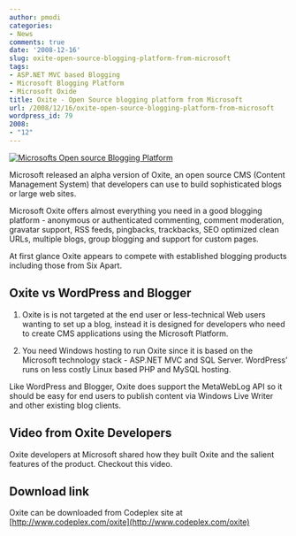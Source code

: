 ```yaml
---
author: pmodi
categories:
- News
comments: true
date: '2008-12-16'
slug: oxite-open-source-blogging-platform-from-microsoft
tags:
- ASP.NET MVC based Blogging
- Microsoft Blogging Platform
- Microsoft Oxide
title: Oxite - Open Source blogging platform from Microsoft
url: /2008/12/16/oxite-open-source-blogging-platform-from-microsoft
wordpress_id: 79
2008:
- "12"
---
```



[![Microsofts Open source Blogging Platform](http://www.praveenmodi.com/wp-content/uploads/2008/12/oxite.png)](http://www.praveenmodi.com/wp-content/uploads/2008/12/oxite.png)


Microsoft released an alpha version of Oxite, an open source CMS (Content Management System) that developers can use to build sophisticated blogs or large web sites.

Microsoft Oxite offers almost everything you need in a good blogging platform - anonymous or authenticated commenting, comment moderation, gravatar support, RSS feeds, pingbacks, trackbacks, SEO optimized clean URLs, multiple blogs, group blogging and support for custom pages.

At first glance Oxite appears to compete with established blogging products including those from Six Apart.
<!--more-->


## **Oxite vs WordPress and Blogger**





	
  1. Oxite is is not targeted at the end user or less-technical Web users wanting to set up a blog, instead it is designed for developers who need to create CMS applications using the Microsoft Platform.  
  


	
  2. You need Windows hosting to run Oxite since it is based on the Microsoft technology stack - ASP.NET MVC and SQL Server. WordPress’ runs on less costly Linux based PHP and MySQL hosting.


Like WordPress and Blogger, Oxite does support the MetaWebLog API so it should be easy for end users to publish content via Windows Live Writer and other existing blog clients.


## Video from Oxite Developers


Oxite developers at Microsoft shared how they built Oxite and the salient features of the product. Checkout this video.





## 




## **Download link**


Oxite can be downloaded from Codeplex site at [http://www.codeplex.com/oxite](http://www.codeplex.com/oxite)

